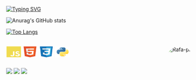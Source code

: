 [![Typing SVG](https://readme-typing-svg.demolab.com/?lines=Ola!+👋;Bem+vindo+ao+meu+perfil+😀)](https://git.io/typing-svg)

![Anurag's GitHub stats](https://github-readme-stats.vercel.app/api?username=leomckk&show_icons=true&hide=issues&show_icons=true&theme=radical)

[![Top Langs](https://github-readme-stats.vercel.app/api/top-langs/?username=leomckk&layout=compact&show_icons=true&show_icons=true&theme=radical)](https://github.com/leomckk/github-readme-stats)


<div style="display: inline_block"><br>
  <img align="center" alt="Leo-Js" height="30" width="40" src="https://raw.githubusercontent.com/devicons/devicon/master/icons/javascript/javascript-plain.svg">
  <img align="center" alt="Leo-HTML" height="30" width="40" src="https://raw.githubusercontent.com/devicons/devicon/master/icons/html5/html5-original.svg">
  <img align="center" alt="Leo-CSS" height="30" width="40" src="https://raw.githubusercontent.com/devicons/devicon/master/icons/css3/css3-original.svg">
  <img align="center" alt="Leo-Python" height="30" width="40" src="https://raw.githubusercontent.com/devicons/devicon/master/icons/python/python-original.svg">
<img align="right" alt="Rafa-pic" height="150" style="border-radius:50px;" 
src="https://instagram.ffec16-1.fna.fbcdn.net/v/t51.2885-19/327986641_758845742514140_1510641222951400162_n.jpg?stp=dst-jpg_s150x150&_nc_ht=instagram.ffec16-1.fna.fbcdn.net&_nc_cat=108&_nc_ohc=W2kpDedgf1YAX9pimDf&edm=ACWDqb8BAAAA&ccb=7-5&oh=00_AfBxkLjIT45f8c7KM3SEvdIbdjn4op6Nv2A9QKnJ8dLtIA&oe=64226381&_nc_sid=1527a3">
</div>

##

<div> 
  <a href="https://www.instagram.com/leomck_" target="_blank"><img src="https://img.shields.io/badge/-Instagram-%23E4405F?style=for-the-badge&logo=instagram&logoColor=white" target="_blank"></a>
  <a href = "mailto:leoteixeiraxone@hotmail.com"><img src="https://img.shields.io/badge/-Gmail-%23333?style=for-the-badge&logo=gmail&logoColor=white" target="_blank"></a>
   <a href="https://www.linkedin.com/in/rafaella-ballerini-45875016a" target="_blank"><img src="https://img.shields.io/badge/-LinkedIn-%230077B5?style=for-the-badge&logo=linkedin&logoColor=white" target="_blank"></a> 
  
</div>
